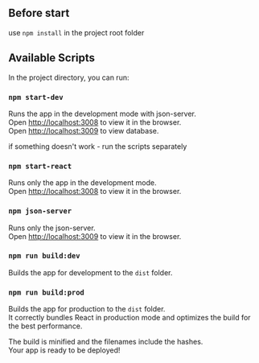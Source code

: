 ## Before start

use `npm install` in the project root folder

## Available Scripts

In the project directory, you can run:

### `npm start-dev`

Runs the app in the development mode with json-server.\
Open [http://localhost:3008](http://localhost:3009) to view it in the browser.\
Open [http://localhost:3009](http://localhost:3010) to view database.

if something doesn't work - run the scripts separately

### `npm start-react`

Runs only the app in the development mode.\
Open [http://localhost:3008](http://localhost:3009) to view it in the browser.

### `npm json-server`

Runs only the json-server.\
Open [http://localhost:3009](http://localhost:3010) to view it in the browser.

### `npm run build:dev`

Builds the app for development to the `dist` folder.

### `npm run build:prod`

Builds the app for production to the `dist` folder.\
It correctly bundles React in production mode and optimizes the build for the best performance.

The build is minified and the filenames include the hashes.\
Your app is ready to be deployed!


